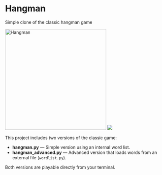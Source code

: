 # Hangman
Simple clone of the classic hangman game

<img width="328" alt="Hangman" src="https://github.com/user-attachments/assets/bf5f50d2-c565-489b-baec-69aed81d8f97" />
<img src="https://github.com/user-attachments/assets/39490e2b-e514-40a2-831f-eafbf05b83eb"/>


This project includes two versions of the classic game:
- **hangman.py** — Simple version using an internal word list.
- **hangman_advanced.py** — Advanced version that loads words from an external file (`wordlist.py`).

Both versions are playable directly from your terminal.
